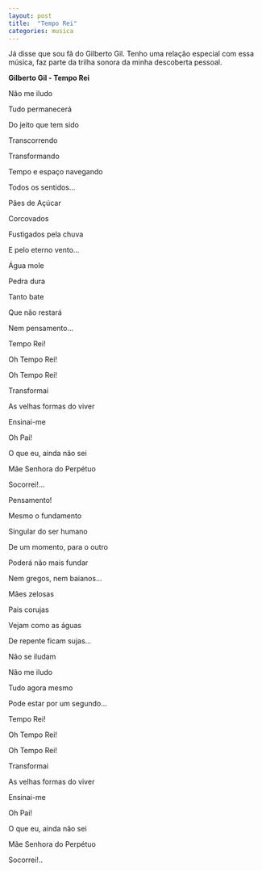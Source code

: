 ```yaml
---
layout: post
title:  "Tempo Rei"
categories: musica
---
```


Já disse que sou fã do Gilberto Gil. Tenho uma relação especial com essa música, faz parte da trilha sonora da minha descoberta pessoal.

**Gilberto Gil - Tempo Rei**

Não me iludo

Tudo permanecerá

Do jeito que tem sido

Transcorrendo

Transformando

Tempo e espaço navegando

Todos os sentidos...



Pães de Açúcar

Corcovados

Fustigados pela chuva

E pelo eterno vento...



Água mole

Pedra dura

Tanto bate

Que não restará

Nem pensamento...



Tempo Rei!

Oh Tempo Rei!

Oh Tempo Rei!

Transformai

As velhas formas do viver

Ensinai-me

Oh Pai!

O que eu, ainda não sei

Mãe Senhora do Perpétuo

Socorrei!...



Pensamento!

Mesmo o fundamento

Singular do ser humano

De um momento, para o outro

Poderá não mais fundar

Nem gregos, nem baianos...



Mães zelosas

Pais corujas

Vejam como as águas

De repente ficam sujas...



Não se iludam

Não me iludo

Tudo agora mesmo

Pode estar por um segundo...



Tempo Rei!

Oh Tempo Rei!

Oh Tempo Rei!

Transformai

As velhas formas do viver

Ensinai-me

Oh Pai!

O que eu, ainda não sei

Mãe Senhora do Perpétuo

Socorrei!..
